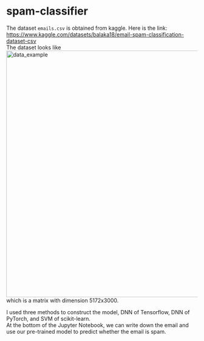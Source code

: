 # spam-classifier
The dataset `emails.csv` is obtained from kaggle. Here is the link:\
https://www.kaggle.com/datasets/balaka18/email-spam-classification-dataset-csv \
The dataset looks like
<img width="649" alt="data_example" src="https://user-images.githubusercontent.com/99154196/219034684-572e8490-0a75-4528-a876-508fd6855141.PNG">\
which is a matrix with dimension 5172x3000.

I used three methods to construct the model, DNN of Tensorflow, DNN of PyTorch, and SVM of scikit-learn.\
At the bottom of the Jupyter Notebook, we can write down the email and use our pre-trained model to predict whether the email is spam.


